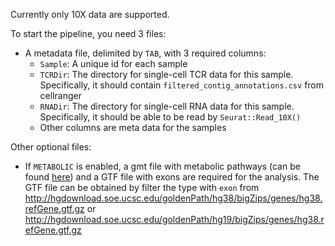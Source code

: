 Currently only 10X data are supported.

To start the pipeline, you need 3 files:

- A metadata file, delimited by `TAB`, with 3 required columns:
  - `Sample`: A unique id for each sample
  - `TCRDir`: The directory for single-cell TCR data for this sample. Specifically, it should contain `filtered_contig_annotations.csv` from cellranger
  - `RNADir`: The directory for single-cell RNA data for this sample. Specifically, it should be able to be read by `Seurat::Read_10X()`
  - Other columns are meta data for the samples

Other optional files:

- If `METABOLIC` is enabled, a gmt file with metabolic pathways (can be found [here][1]) and a GTF file with exons are required for the analysis. The GTF file can be obtained by filter the type with `exon` from http://hgdownload.soe.ucsc.edu/goldenPath/hg38/bigZips/genes/hg38.refGene.gtf.gz or http://hgdownload.soe.ucsc.edu/goldenPath/hg19/bigZips/genes/hg38.refGene.gtf.gz


[1]: https://github.com/pwwang/biopipen/blob/master/tests/data/scrna_metabolic/KEGG_metabolism.gmt
